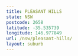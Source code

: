 ```yaml
---
title: PLEASANT HILLS
state: NSW
postcode: 2658
latitude: -35.535739
longitude: 146.977849
url: /nsw/pleasant-hills/
layout: suburb
---
```

